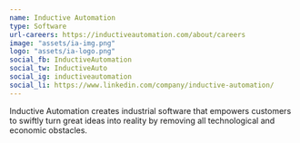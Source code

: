 ```yaml
---
name: Inductive Automation
type: Software
url-careers: https://inductiveautomation.com/about/careers
image: "assets/ia-img.png"
logo: "assets/ia-logo.png"
social_fb: InductiveAutomation
social_tw: InductiveAuto
social_ig: inductiveautomation
social_li: https://www.linkedin.com/company/inductive-automation/
---
```

Inductive Automation creates industrial software that empowers  customers to swiftly turn great ideas into reality by removing all technological and economic obstacles.
